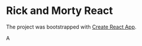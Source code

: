 # Rick and Morty React

The project was bootstrapped with [Create React App](https://github.com/facebook/create-react-app). 

A
